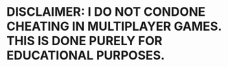 # DISCLAIMER: I DO NOT CONDONE CHEATING IN MULTIPLAYER GAMES. THIS IS DONE PURELY FOR EDUCATIONAL PURPOSES.
